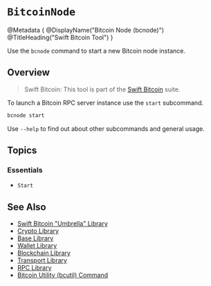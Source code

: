 # ``BitcoinNode``

@Metadata {
    @DisplayName("Bitcoin Node (bcnode)")
    @TitleHeading("Swift Bitcoin Tool")
}

Use the `bcnode` command to start a new Bitcoin node instance.

## Overview

> Swift Bitcoin: This tool is part of the [Swift Bitcoin](https://swift-bitcoin.github.io/docc/documentation/bitcoin/) suite.

To launch a Bitcoin RPC server instance use the `start` subcommand.

```sh
bcnode start
```

Use `--help` to find out about other subcommands and general usage.

## Topics

### Essentials

- ``Start``

## See Also

- [Swift Bitcoin "Umbrella" Library][swiftbitcoin]
- [Crypto Library][crypto]
- [Base Library][base]
- [Wallet Library][wallet]
- [Blockchain Library][blockchain]
- [Transport Library][transport]
- [RPC Library][rpc]
- [Bitcoin Utility (bcutil) Command][bcutil]

<!-- links -->

[swiftbitcoin]: https://swift-bitcoin.github.io/docc/documentation/bitcoin/
[crypto]: https://swift-bitcoin.github.io/docc/crypto/documentation/bitcoincrypto/
[base]: https://swift-bitcoin.github.io/docc/base/documentation/bitcoinbase/
[wallet]: https://swift-bitcoin.github.io/docc/wallet/documentation/bitcoinwallet/
[blockchain]: https://swift-bitcoin.github.io/docc/blockchain/documentation/bitcoinblockchain/
[transport]: https://swift-bitcoin.github.io/docc/transport/documentation/bitcointransport/
[rpc]: https://swift-bitcoin.github.io/docc/rpc/documentation/bitcoinrpc/
[bcutil]: https://swift-bitcoin.github.io/docc/bcutil/documentation/bitcoinutility/
